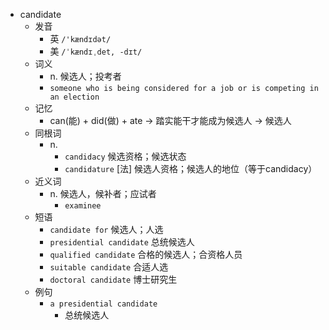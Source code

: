 - candidate
  - 发音
    - 英 `/'kændɪdət/`
    - 美 `/ˈkændɪˌdet, -dɪt/`
  - 词义
    - n. 候选人；投考者
    - `someone who is being considered for a job or is competing in an election`
  - 记忆
    - can(能) + did(做) + ate → 踏实能干才能成为候选人 → 候选人
  - 同根词
    - n.
      - `candidacy` 候选资格；候选状态
      - `candidature` [法] 候选人资格；候选人的地位（等于candidacy）
  - 近义词
    - n. 候选人，候补者；应试者
      - `examinee`
  - 短语
    - `candidate for` 候选人；人选 
    - `presidential candidate` 总统候选人 
    - `qualified candidate` 合格的候选人；合资格人员 
    - `suitable candidate` 合适人选 
    - `doctoral candidate` 博士研究生 
  - 例句
    - `a presidential candidate`
      - 总统候选人

